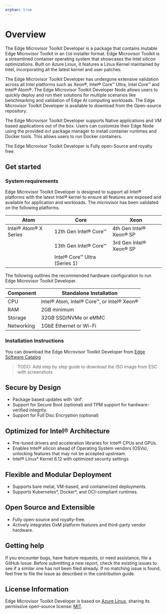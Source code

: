```yaml
---
orphan: true
---
```

# Overview

The Edge Microvisor Toolkit Developer is a package that contains mutable Edge Microvisor Toolkit in an `ISO` installer format. Edge Microvisor Toolkit is a streamlined container operating system that showcases the Intel silicon optimizations. Built on Azure Linux, it features a Linux Kernel maintained by
Intel, incorporating all the latest kernel and user patches.

The Edge Microvisor Toolkit Developer has undergone extensive validation across
all Intel platforms such as Xeon®, Intel® Core™ Ultra, Intel Core™ and Intel®
Atom®. The Edge Microvisor Toolkit Developer Node allows users to quickly deploy
and run their solutions for multiple scenarios like benchmarking and validation
of Edge AI computing workloads. The Edge Microvisor Toolkit Developer is
available to download from the Open-source repository.

The Edge Microvisor Toolkit Developer supports Native applications and VM based applications out of the box. Users can customize their Edge Node using the
provided `dnf` package manager to install container runtimes and Docker tools.
This allows users to run Docker containers.

The Edge Microvisor Toolkit Developer is Fully open-Source and royalty free.

## Get started

### System requirements

Edge Microvisor Toolkit Developer is designed to support all Intel® platforms
with the latest Intel® kernel to ensure all features are exposed and available
for application and workloads. The microvisor has been validated on the
following platforms.

|      Atom             |               Core            |      Xeon      |
| ----------------------| ----------------------------- | -------------- |
| Intel® Atom® X Series | 12th Gen Intel® Core™         | 4th Gen Intel® Xeon® SP |
|                       | 13th Gen Intel® Core™         | 3rd Gen Intel® Xeon® SP |
|                       | Intel® Core™ Ultra (Series 1) |                |

The following outlines the recommended hardware configuration to run Edge
Microvisor Toolkit Developer.

| Component    | Standalone Installation    |
|--------------|----------------------------|
| CPU          | Intel® Atom, Intel® Core™, or Intel® Xeon® |
| RAM          | 2GB minimum                |
| Storage      | 32GB SSD/NVMe or eMMC      |
| Networking   | 1GbE Ethernet or Wi-Fi     |

### Installation Instructions

You can download the Edge Microvisor Toolkit Developer from [Edge Software Catalog](https://edgesoftwarecatalog.intel.com/)

> TODO: Add step by step guide to download the ISO image from ESC with screenshots

## Secure by Design

- Package based updates with 'dnf'.
- Support for Secure Boot (optional) and TPM support for hardware-verified integrity.
- Support for Full Disc Encryption (optional)

## Optimized for Intel® Architecture

- Pre-tuned drivers and acceleration libraries for Intel® CPUs and GPUs.
- Enables Intel® silicon ahead of Operating System vendors (OSVs), unlocking
features that may not be accepted upstream.
- Intel® Linux* Kernel 6.12 with optimized security settings

## Flexible and Modular Deployment

- Supports bare metal, VM-based, and containerized deployments.
- Supports Kubernetes*, Docker*, and OCI-compliant runtimes.

## Open Source and Extensible

- Fully open-source and royalty-free.
- Actively integrates OxM platform features and third-party vendor hardware.

## Getting help

If you encounter bugs, have feature requests, or need assistance, file a GitHub Issue. Before submitting a new report, check the existing issues to see if a
similar one has not been filed already. If no matching issue is found, feel free
to file the issue as described in the contribution guide.

## License Information

Edge Microvisor Toolkit Developer is based on [Azure Linux](https://github.com/microsoft/azurelinux), sharing its permissive open-source license:
[MIT](https://github.com/microsoft/azurelinux/blob/3.0/LICENSE).
